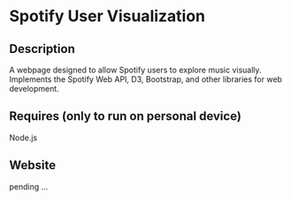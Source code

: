 
# Spotify User Visualization

## Description 

A webpage designed to allow Spotify users to explore music visually. Implements the Spotify Web API, D3, Bootstrap, and other libraries for web development.


## Requires (only to run on personal device)

Node.js 


## Website 

pending ...
